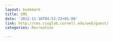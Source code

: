 ```yaml
---
layout: bookmark
title: CMS
date: '2012-11-16T04:52:22+01:00'
link: http://cms.csuglab.cornell.edu/web/guest/
categories: Recreation

---
```

